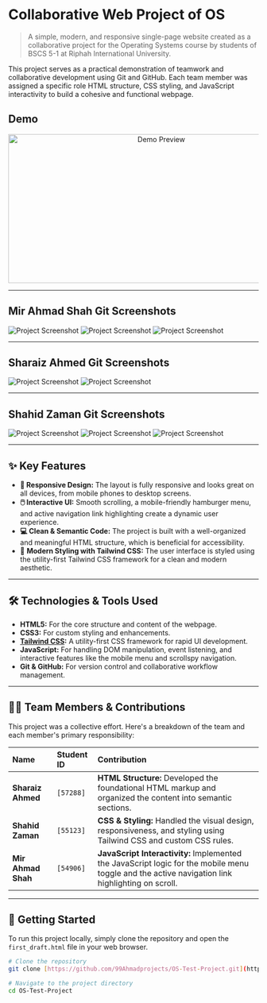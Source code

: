# Collaborative Web Project of OS

> A simple, modern, and responsive single-page website created as a collaborative project for the Operating Systems course by students of BSCS 5-1 at Riphah International University.

This project serves as a practical demonstration of teamwork and collaborative development using Git and GitHub. Each team member was assigned a specific role HTML structure, CSS styling, and JavaScript interactivity to build a cohesive and functional webpage.

## Demo

<p align="center">
  <img src="demo/index.gif"" width="600" height="300" alt="Demo Preview">
</p>

---

## Mir Ahmad Shah Git Screenshots
![Project Screenshot](1.png)
![Project Screenshot](2.png)
![Project Screenshot](8.png)

---

## Sharaiz Ahmed Git Screenshots
![Project Screenshot](3.jpeg)
![Project Screenshot](4.jpeg)

---

## Shahid Zaman Git Screenshots
![Project Screenshot](5.jpeg)
![Project Screenshot](6.jpeg)
![Project Screenshot](7.jpeg)

---

## ✨ Key Features

* **📱 Responsive Design:** The layout is fully responsive and looks great on all devices, from mobile phones to desktop screens.
* **🖱️ Interactive UI:** Smooth scrolling, a mobile-friendly hamburger menu, and active navigation link highlighting create a dynamic user experience.
* **💻 Clean & Semantic Code:** The project is built with a well-organized and meaningful HTML structure, which is beneficial for accessibility.
* 🎨 **Modern Styling with Tailwind CSS:** The user interface is styled using the utility-first Tailwind CSS framework for a clean and modern aesthetic.

---

## 🛠️ Technologies & Tools Used

* **HTML5:** For the core structure and content of the webpage.
* **CSS3:** For custom styling and enhancements.
* **[Tailwind CSS](https://tailwindcss.com/):** A utility-first CSS framework for rapid UI development.
* **JavaScript:** For handling DOM manipulation, event listening, and interactive features like the mobile menu and scrollspy navigation.
* **Git & GitHub:** For version control and collaborative workflow management.

---

## 🧑‍💻 Team Members & Contributions

This project was a collective effort. Here's a breakdown of the team and each member's primary responsibility:

| Name           | Student ID | Contribution                                                                                                     |
| :------------- | :--------- | :--------------------------------------------------------------------------------------------------------------- |
| **Sharaiz Ahmed** | `[57288]`  | **HTML Structure:** Developed the foundational HTML markup and organized the content into semantic sections.     |
| **Shahid Zaman** | `[55123]`  | **CSS & Styling:** Handled the visual design, responsiveness, and styling using Tailwind CSS and custom CSS rules. |
| **Mir Ahmad Shah** | `[54906]`  | **JavaScript Interactivity:** Implemented the JavaScript logic for the mobile menu toggle and the active navigation link highlighting on scroll. |

---

## 🚀 Getting Started

To run this project locally, simply clone the repository and open the `first_draft.html` file in your web browser.

```bash
# Clone the repository
git clone [https://github.com/99Ahmadprojects/OS-Test-Project.git](https://github.com/99Ahmadprojects/OS-Test-Project.git)

# Navigate to the project directory
cd OS-Test-Project
